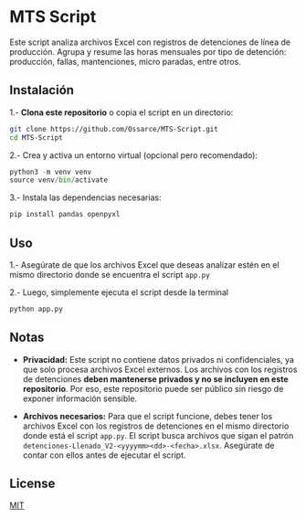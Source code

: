 # MTS Script

Este script analiza archivos Excel con registros de detenciones de línea de producción. Agrupa y resume las horas mensuales por tipo de detención: producción, fallas, mantenciones, micro paradas, entre otros.

## Instalación

1.- **Clona este repositorio** o copia el script en un directorio:
```bash
git clone https://github.com/Ossarce/MTS-Script.git
cd MTS-Script
```

2.- Crea y activa un entorno virtual (opcional pero recomendado):
```python
python3 -m venv venv
source venv/bin/activate
```

3.- Instala las dependencias necesarias:
```python
pip install pandas openpyxl
```

## Uso

1.- Asegúrate de que los archivos Excel que deseas analizar estén en el mismo directorio donde se encuentra el script ```app.py```

2.- Luego, simplemente ejecuta el script desde la terminal 
``` python 
python app.py
```

## Notas

- **Privacidad:** Este script no contiene datos privados ni confidenciales, ya que solo procesa archivos Excel externos. Los archivos con los registros de detenciones **deben mantenerse privados y no se incluyen en este repositorio**. Por eso, este repositorio puede ser público sin riesgo de exponer información sensible.

- **Archivos necesarios:** Para que el script funcione, debes tener los archivos Excel con los registros de detenciones en el mismo directorio donde está el script `app.py`. El script busca archivos que sigan el patrón `detenciones-Llenado_V2-<yyyymm><dd>-<fecha>.xlsx`. Asegúrate de contar con ellos antes de ejecutar el script.

## License

[MIT](https://choosealicense.com/licenses/mit/)
